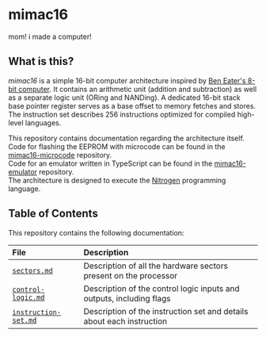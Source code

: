 # mimac16

mom! i made a computer!

## What is this?

_mimac16_ is a simple 16-bit computer architecture inspired by [Ben Eater's 8-bit computer](https://eater.net/8bit). It contains an arithmetic unit (addition and subtraction) as well as a separate logic unit (ORing and NANDing). A dedicated 16-bit stack base pointer register serves as a base offset to memory fetches and stores. The instruction set describes 256 instructions optimized for compiled high-level languages.

This repository contains documentation regarding the architecture itself.  
Code for flashing the EEPROM with microcode can be found in the [mimac16-microcode](https://github.com/Mirrrek/mimac16-microcode) repository.  
Code for an emulator written in TypeScript can be found in the [mimac16-emulator](https://github.com/Mirrrek/mimac16-emulator) repository.  
The architecture is designed to execute the [Nitrogen](https://github.com/Mirrrek/nitrogen) programming language.

## Table of Contents

This repository contains the following documentation:

| File                                         | Description                                                           |
| :------------------------------------------- | :-------------------------------------------------------------------- |
| [`sectors.md`](./sectors.md)                 | Description of all the hardware sectors present on the processor      |
| [`control-logic.md`](./control-logic.md)     | Description of the control logic inputs and outputs, including flags  |
| [`instruction-set.md`](./instruction-set.md) | Description of the instruction set and details about each instruction |
